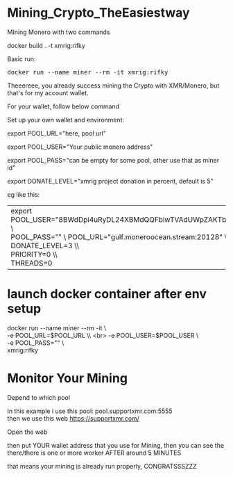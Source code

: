 # Mining_Crypto_TheEasiestway
MIning Monero with two commands

docker build . -t xmrig:rifky

Basic run:

<kbd>
 docker run --name miner --rm -it xmrig:rifky 
</kbd>



Theeereee, you already success mining the Crypto with XMR/Monero,
but that's for my account wallet.

For your wallet, follow below command

 Set up your own wallet and environment:

export POOL_URL="here, pool url"

export POOL_USER="Your public monero address"

export POOL_PASS="can be empty for some pool, other use that as miner id"

export DONATE_LEVEL="xmrig project donation in percent, default is 5"

eg like this:

<table>
 <tr><td>
export POOL_USER="8BWdDpi4uRyDL24XBMdQQFbiwTVAdUWpZAKTbHnqPUxoiL8je9hg1NDAow1BpVF5FsP6fFX847aQiQbGUhCZ32skDsH1Eu7" \ <br>
    POOL_PASS="" \
    POOL_URL="gulf.moneroocean.stream:20128" \\ <br>
    DONATE_LEVEL=3 \\ <br>
    PRIORITY=0 \\ <br>
    THREADS=0
  </td></tr></table>


# launch docker container after env setup
docker run --name miner --rm -it \\ <br>
-e POOL_URL=$POOL_URL \\ <br>
-e POOL_USER=$POOL_USER \\ <br>
-e POOL_PASS="" \\ <br>
xmrig:rifky

# Monitor Your Mining

Depend to which pool

In this example i use this pool: pool.supportxmr.com:5555 <br>
then we use this web  https://supportxmr.com/

Open the web

then put YOUR wallet address that you use for Mining, then you can see the  there/there is one or more worker AFTER around 5 MINUTES

that means your mining is already run properly, CONGRATSSSZZZ

